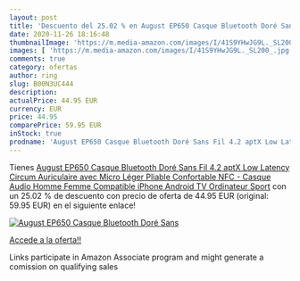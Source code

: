 ```yaml
---
layout: post
title: 'Descuento del 25.02 % en August EP650 Casque Bluetooth Doré Sans '
date: 2020-11-26 18:16:48
thumbnailImage: 'https://m.media-amazon.com/images/I/41S9YHwJG9L._SL200_.jpg'
images: [ 'https://m.media-amazon.com/images/I/41S9YHwJG9L._SL200_.jpg' ]
comments: true
category: ofertas
author: ring
slug: B00N3UC444
description:
actualPrice: 44.95 EUR
currency: EUR
price: 44.95
comparePrice: 59.95 EUR
inStock: true
prodname: 'August EP650 Casque Bluetooth Doré Sans Fil 4.2 aptX Low Latency Circum Auriculaire avec Micro Léger Pliable Confortable NFC - Casque Audio Homme Femme Compatible iPhone Android TV Ordinateur Sport'
---
```


Tienes [August EP650 Casque Bluetooth Doré Sans Fil 4.2 aptX Low Latency Circum Auriculaire avec Micro Léger Pliable Confortable NFC - Casque Audio Homme Femme Compatible iPhone Android TV Ordinateur Sport](https://www.amazon.fr/dp/B00N3UC444/?tag=tolees0d-21) con un 25.02 % de descuento con precio de oferta de 44.95 EUR (original: 59.95 EUR) en el siguiente enlace!

[![August EP650 Casque Bluetooth Doré Sans ](https://m.media-amazon.com/images/I/41S9YHwJG9L._SL200_.jpg)](https://www.amazon.fr/dp/B00N3UC444/?tag=tolees0d-21)

[Accede a la oferta!!](https://www.amazon.fr/dp/B00N3UC444/?tag=tolees0d-21)

Links participate in Amazon Associate program and might generate a comission on qualifying sales


